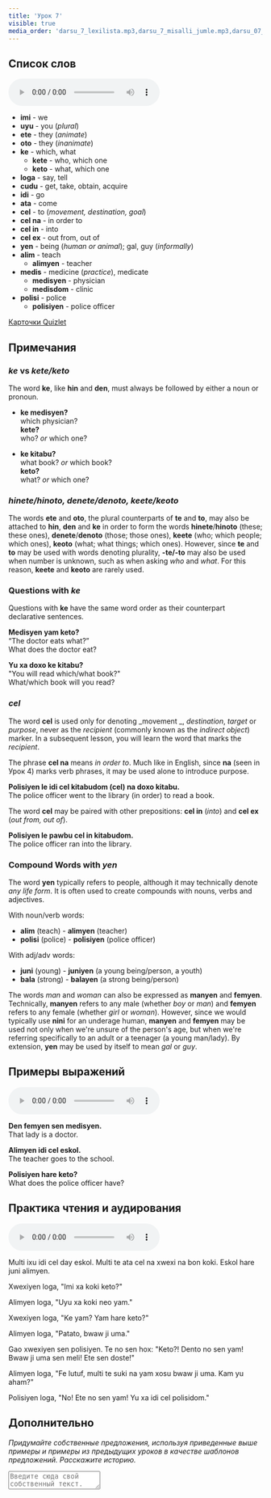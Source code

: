 ```yaml
---
title: 'Урок 7'
visible: true
media_order: 'darsu_7_lexilista.mp3,darsu_7_misalli_jumle.mp3,darsu_07_doxoli_abyasa.mp3'
---
```


## Список слов

<audio controls>
 <source src="/darsu/07/darsu_7_lexilista.mp3" type="audio/mp3" />
 <p>Ваше устройство не поддерживает HTML5 аудио.</p>
</audio>

* **imi** - we
* **uyu** - you (_plural_)
* **ete** - they (_animate_)
* **oto** - they (_inanimate_)
* **ke** - which, what
	* **kete** - who, which one
	* **keto** - what, which one
* **loga** - say, tell
* **cudu** - get, take, obtain, acquire
* **idi** - go
* **ata** - come
* **cel** - to (_movement, destination, goal_)
 * **cel na** - in order to
 * **cel in** - into
 * **cel ex** - out from, out of
* **yen** - being (_human or animal_); gal, guy (_informally_)
* **alim** - teach
	* **alimyen** - teacher
* **medis** - medicine (_practice_), medicate
	* **medisyen** - physician
	* **medisdom** - clinic
* **polisi** - police
	* **polisiyen** - police officer

[Карточки Quizlet](https://quizlet.com/652346773/globasa-101-lesson-7-flash-cards/)

## Примечания

### _ke_ vs _kete/keto_

The word **ke**, like **hin** and **den**, must always be followed by either a noun or pronoun.

* **ke medisyen?**    
which physician?     
**kete?**  
who? _or_ which one?  

* **ke kitabu?**    
what book? _or_ which book?   
**keto?**  
what? _or_ which one?  

### _hinete/hinoto, denete/denoto, keete/keoto_

The words **ete** and **oto**, the plural counterparts of **te** and **to**, may also be attached to **hin**, **den** and **ke** in order to form the words **hinete**/**hinoto** (these; these ones), **denete**/**denoto** (those; those ones), **keete** (who; which people; which ones), **keoto** (what; what things; which ones). However, since **te** and **to** may be used with words denoting plurality, **-te/-to** may also be used when number is unknown, such as when asking _who_ and _what_. For this reason, **keete** and **keoto** are rarely used. 

### Questions with _ke_

Questions with **ke** have the same word order as their counterpart declarative sentences.

**Medisyen yam keto?**  
“The doctor eats what?”  
What does the doctor eat?

**Yu xa doxo ke kitabu?**       
"You will read which/what book?"  
What/which book will you read?  

### _cel_

The word **cel** is used only for denoting _movement _, _destination_, _target_ or _purpose_, never as the _recipient_ (commonly known as the _indirect object_) marker. In a subsequent lesson, you will learn the word that marks the _recipient_.  

The phrase **cel na** means _in order to_. Much like in English, since **na** (seen in Урок 4) marks verb phrases, it may be used alone to introduce purpose.

**Polisiyen le idi cel kitabudom (cel) na doxo kitabu.**  
The police officer went to the library (in order) to read a book. 

The word **cel** may be paired with other prepositions: **cel in** (_into_) and **cel ex** (_out from, out of_). 

**Polisiyen le pawbu cel in kitabudom.**  
The police officer ran into the library.

### Compound Words with _yen_

The word **yen** typically refers to people, although it may technically denote _any life form_. It is often used to create compounds with nouns, verbs and adjectives.

With noun/verb words:

* **alim** (teach) - **alimyen** (teacher)
* **polisi** (police) - **polisiyen** (police officer)

With adj/adv words:

* **juni** (young) - **juniyen** (a young being/person, a youth)
* **bala** (strong) - **balayen** (a strong being/person)

The words _man_ and _woman_ can also be expressed as **manyen** and **femyen**. Technically, **manyen** refers to any male (whether _boy_ or _man_) and **femyen** refers to any female (whether _girl_ or _woman_). However, since we would typically use **nini** for an underage human, **manyen** and **femyen** may be used not only when we're unsure of the person's age, but when we're referring specifically to an adult or a teenager (a young man/lady). By extension, **yen** may be used by itself to mean _gal_ or _guy_. 

## Примеры выражений

<audio controls>
 <source src="/darsu/07/darsu_7_misalli_jumle.mp3" type="audio/mp3" />
 <p>Ваше устройство не поддерживает HTML5 аудио.</p>
</audio>

**Den femyen sen medisyen.**  
That lady is a doctor.

**Alimyen idi cel eskol.**  
The teacher goes to the school.

**Polisiyen hare keto?**  
What does the police officer have?

## Практика чтения и аудирования

<audio controls>
 <source src="/darsu/07/darsu_07_doxoli_abyasa.mp3" type="audio/mp3" />
 <p>Ваше устройство не поддерживает HTML5 аудио.</p>
</audio>

Multi ixu idi cel day eskol. Multi te ata cel na xwexi na bon koki. Eskol hare juni alimyen.

Xwexiyen loga, "Imi xa koki keto?"

Alimyen loga, "Uyu xa koki neo yam."

Xwexiyen loga, "Ke yam? Yam hare keto?"

Alimyen loga, "Patato, bwaw ji uma."

Gao xwexiyen sen polisiyen. Te no sen hox: "Keto?! Dento no sen yam! Bwaw ji uma sen meli! Ete sen doste!"

Alimyen loga, "Fe lutuf, multi te suki na yam xosu bwaw ji uma. Kam yu aham?" 

Polisiyen loga, "No! Ete no sen yam! Yu xa idi cel polisidom."

## Дополнительно

_Придумайте собственные предложения, используя приведенные выше примеры и примеры из предыдущих уроков в качестве шаблонов предложений. Расскажите историю._

<textarea width="100%" spellcheck="false" placeholder="Введите сюда свой собственный текст."></textarea>